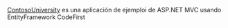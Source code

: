 [ContosoUniversity](https://code.msdn.microsoft.com/ASPNET-MVC-Application-b01a9fe8) es una aplicación de ejemploi de ASP.NET MVC usando EntityFramework CodeFirst